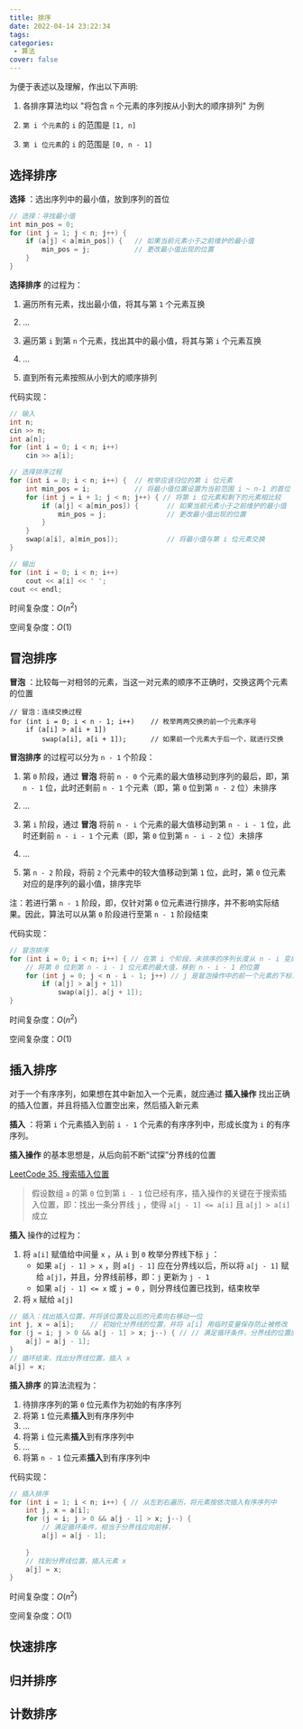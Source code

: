 ```yaml
---
title: 排序
date: 2022-04-14 23:22:34
tags:
categories:
 - 算法
cover: false
---
```


为便于表述以及理解，作出以下声明:

1. 各排序算法均以  "将包含 `n` 个元素的序列按从小到大的顺序排列"  为例

2. `第 i 个元素`的 `i` 的范围是 `[1, n]`

3. `第 i 位元素`的 `i` 的范围是 `[0, n - 1]`


## 选择排序
**选择** ：选出序列中的最小值，放到序列的首位

```cpp
// 选择：寻找最小值
int min_pos = 0;
for (int j = 1; j < n; j++) {
    if (a[j] < a[min_pos]) {   // 如果当前元素小于之前维护的最小值
        min_pos = j;           // 更改最小值出现的位置
    }
}
```


**选择排序** 的过程为：

1. 遍历所有元素，找出最小值，将其与第 `1` 个元素互换

2. ...

3. 遍历第 `i` 到第 `n` 个元素，找出其中的最小值，将其与第 `i` 个元素互换

4. ...

5. 直到所有元素按照从小到大的顺序排列

[^_^]:  以下算法已经被注释掉
算法：

    for i = 0 to n - 1
        遍历，找出第 i 位元素到第 n - 1 位元素的最小值，记录最小值所在位置为 k
        交换第 i 位与第 k 位元素
    end for


代码实现：
```cpp
// 输入
int n;
cin >> n;
int a[n];
for (int i = 0; i < n; i++)
    cin >> a[i];

// 选择排序过程
for (int i = 0; i < n; i++) {  // 枚举应该归位的第 i 位元素
    int min_pos = i;           // 将最小值位置设置为当前范围 i ~ n-1 的首位
    for (int j = i + 1; j < n; j++) { // 将第 i 位元素和剩下的元素相比较
        if (a[j] < a[min_pos]) {       // 如果当前元素小于之前维护的最小值
            min_pos = j;               // 更改最小值出现的位置
        }
    }
    swap(a[i], a[min_pos]);            // 将最小值与第 i 位元素交换
}

// 输出
for (int i = 0; i < n; i++) 
    cout << a[i] << ' ';
cout << endl;
```

时间复杂度：$O(n^2)$

空间复杂度：$O(1)$



## 冒泡排序

**冒泡** ：比较每一对相邻的元素，当这一对元素的顺序不正确时，交换这两个元素的位置

    // 冒泡：连续交换过程
    for (int i = 0; i < n - 1; i++)    // 枚举两两交换的前一个元素序号
        if (a[i] > a[i + 1])
            swap(a[i], a[i + 1]);      // 如果前一个元素大于后一个，就进行交换


**冒泡排序** 的过程可以分为 `n - 1` 个阶段：

1. 第 `0` 阶段，通过 **冒泡** 将前 `n - 0` 个元素的最大值移动到序列的最后，即，第 `n - 1` 位，此时还剩前 `n - 1` 个元素（即，第 `0` 位到第 `n - 2` 位）未排序

2. ...

3. 第 `i` 阶段，通过 **冒泡** 将前 `n - i` 个元素的最大值移动到第 `n - i - 1` 位，此时还剩前 `n - i - 1` 个元素（即，第 `0` 位到第 `n - i - 2` 位）未排序

4. ...

5. 第 `n - 2` 阶段，将前 `2` 个元素中的较大值移动到第 `1` 位，此时，第 `0` 位元素对应的是序列的最小值，排序完毕

注：若进行第 `n - 1` 阶段，即，仅针对第 `0` 位元素进行排序，并不影响实际结果。因此，算法可以从第 `0` 阶段进行至第 `n - 1` 阶段结束


[^_^]:  以下算法已经被注释掉
算法：

    for i = 0 to n - 1
        第 i 阶段，通过冒泡操作将前 n - i 个元素的最大值移动到第 n - i - 1 位
    end for



代码实现：

```cpp
// 冒泡排序
for (int i = 0; i < n; i++) { // 在第 i 个阶段，未排序的序列长度从 n - i 变成 n - i - 1 （注：i 的最大值可以是 n - 1，也可以是 n - 2）
    // 将第 0 位到第 n - i - 1 位元素的最大值，移到 n - i - 1 的位置
    for (int j = 0; j < n - i - 1; j++) // j 是冒泡操作中的前一个元素的下标，j 的最大值为 n - i - 2，对应 j + 1 最大值为 n - i - 1
        if (a[j] > a[j + 1])
            swap(a[j], a[j + 1]);
}
```

时间复杂度：$O(n^2)$

空间复杂度：$O(1)$


## 插入排序
对于一个有序序列，如果想在其中新加入一个元素，就应通过 **插入操作** 找出正确的插入位置，并且将插入位置空出来，然后插入新元素

**插入** ：将第 `i` 个元素插入到前 `i - 1` 个元素的有序序列中，形成长度为 `i` 的有序序列。

**插入操作** 的基本思想是，从后向前不断“试探”分界线的位置

[LeetCode 35. 搜索插入位置](https://leetcode-cn.com/problems/search-insert-position/)

> 假设数组 `a` 的第 `0` 位到第 `i - 1` 位已经有序，插入操作的关键在于搜索插入位置，即：找出一条分界线 `j` ，使得 `a[j - 1] <= a[i]` 且 `a[j] > a[i]` 成立

**插入** 操作的过程为：

1. 将 `a[i]` 赋值给中间量 `x` ，从 `i` 到 `0` 枚举分界线下标 `j` ：
    - 如果 `a[j - 1] > x` ，则 `a[j - 1]` 应在分界线以后，所以将 `a[j - 1]` 赋给 `a[j]`，并且，分界线前移，即：`j` 更新为 `j - 1`
    - 如果 `a[j - 1] <= x` 或 `j = 0` ，则分界线位置已找到，结束枚举
2. 将 `x` 赋给 `a[j]`

```cpp
// 插入：找出插入位置，并将该位置及以后的元素向右移动一位
int j, x = a[i];    // 初始化分界线的位置，并将 a[i] 用临时变量保存防止被修改
for (j = i; j > 0 && a[j - 1] > x; j--) { // // 满足循环条件，分界线的位置应向左移
    a[j] = a[j - 1];
}
// 循环结束，找出分界线位置，插入 x
a[j] = x;
```

**插入排序** 的算法流程为：

1. 待排序序列的第 `0` 位元素作为初始的有序序列
2. 将第 `1` 位元素**插入**到有序序列中
3. ...
4. 将第 `i` 位元素**插入**到有序序列中
5. ...
6. 将第 `n - 1` 位元素**插入**到有序序列中

[^_^]:  以下算法已经被注释掉
算法：

    for i = 1 to n
        前 i - 1 个元素为有序序列
        将第 i 个元素插入到前 i - 1 个元素的有序序列中，形成长度为 i 的有序序列
    end for


代码实现：

```cpp
// 插入排序
for (int i = 1; i < n; i++) { // 从左到右遍历，将元素按依次插入有序序列中
    int j, x = a[i];
    for (j = i; j > 0 && a[j - 1] > x; j--) {   
        // 满足循环条件，相当于分界线应向前移，
        a[j] = a[j - 1];              
                                                
    }
    // 找到分界线位置，插入元素 x
    a[j] = x;                         
}
```

时间复杂度：$O(n^2)$

空间复杂度：$O(1)$



## 快速排序




## 归并排序




## 计数排序